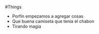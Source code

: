 #Things
* Porfin empezamos a agregar cosas
* Que buena camiseta que tenia el chabon
* Tirando magia
